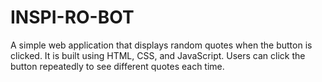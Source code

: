 # INSPI-RO-BOT
A simple web application that displays random quotes when the  button is clicked. It is built using HTML, CSS, and JavaScript. Users can click the button repeatedly to see different quotes each time.

